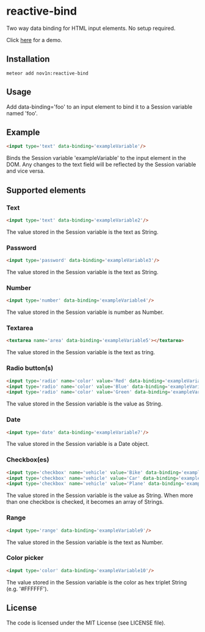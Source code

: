 # reactive-bind

Two way data binding for HTML input elements. No setup required.

Click [here](http://reactive-bind-demo.meteor.com) for a demo.

## Installation
```
meteor add nov1n:reactive-bind
```

## Usage
Add data-binding='foo' to an input element to bind it to a Session variable named 'foo'.

## Example
```HTML
<input type='text' data-binding='exampleVariable'/>
```

Binds the Session variable 'exampleVariable' to the input element in the DOM. Any changes to the text field will be reflected
by the Session variable and vice versa.

## Supported elements
### Text
```HTML
<input type='text' data-binding='exampleVariable2'/>
```

The value stored in the Session variable is the text as String.

### Password
```HTML
<input type='password' data-binding='exampleVariable3'/>
```

The value stored in the Session variable is the text as String.

### Number
```HTML
<input type='number' data-binding='exampleVariable4'/>
```

The value stored in the Session variable is number as Number.

### Textarea
```HTML
<textarea name='area' data-binding='exampleVariable5'></textarea>
```

The value stored in the Session variable is the text as tring.

### Radio button(s)
```HTML
<input type='radio' name='color' value='Red' data-binding='exampleVariable6'/> Red
<input type='radio' name='color' value='Blue' data-binding='exampleVariable6'/> Blue
<input type='radio' name='color' value='Green' data-binding='exampleVariable6'/> Green
```

The value stored in the Session variable is the value as String.

### Date
```HTML
<input type='date' data-binding='exampleVariable7'/>
```

The value stored in the Session variable is a Date object.

### Checkbox(es)
```HTML
<input type='checkbox' name='vehicle' value='Bike' data-binding='exampleVariable8'/> Bike
<input type='checkbox' name='vehicle' value='Car' data-binding='exampleVariable8'/> Car
<input type='checkbox' name='vehicle' value='Plane' data-binding='exampleVariable8'/> Plane
```

The value stored in the Session variable is the value as String. When more than one checkbox
is checked, it becomes an array of Strings.

### Range
```HTML
<input type='range' data-binding='exampleVariable9'/>
```

The value stored in the Session variable is the text as Number.

### Color picker
```HTML
<input type='color' data-binding='exampleVariable10'/>
```

The value stored in the Session variable is the color as hex triplet String (e.g. '#FFFFFF').

## License
The code is licensed under the MIT License (see LICENSE file).

